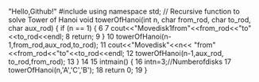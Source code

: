 "Hello,Github!"
#include <iostream>
 using namespace std;
 // Recursive function to solve Tower of Hanoi
 void towerOfHanoi(int n, char from_rod, char to_rod, char aux_rod) {
 if (n == 1) {
 6
7 cout<<"Movedisk1from"<<from_rod<<"to"<<to_rod<<endl;
 8 return;
 9 }
 10 towerOfHanoi(n-1,from_rod,aux_rod,to_rod);
 11 cout<<"Movedisk"<<n<< "from"<<from_rod<<"to"<<to_rod<<endl;
 12 towerOfHanoi(n-1,aux_rod, to_rod,from_rod);
 13 }
 14
 15 intmain() {
 16 intn=3;//Numberofdisks
 17 towerOfHanoi(n,'A','C','B');
 18 return 0;
 19 }